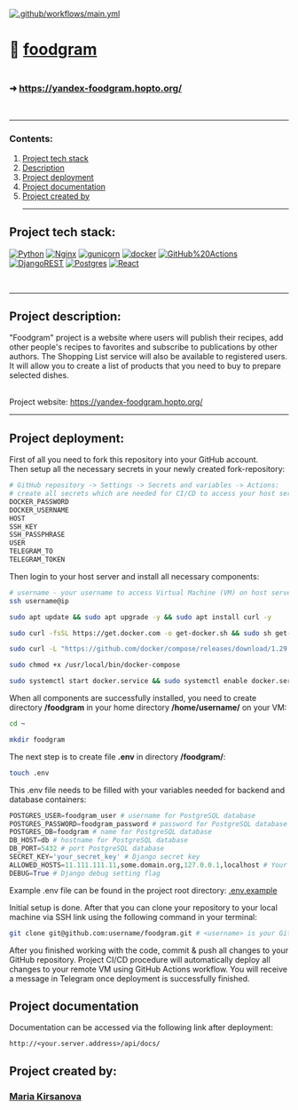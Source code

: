[![.github/workflows/main.yml](https://github.com/kopf8/foodgram/actions/workflows/main.yml/badge.svg)](https://github.com/kopf8/foodgram/actions/workflows/main.yml)

# 📝 [foodgram](https://github.com/kopf8/foodgram.git)
### <br>➜ https://yandex-foodgram.hopto.org/
<br><hr>

### Contents:

1. [Project tech stack](#project-tech-stack)
2. [Description](#project-description)
3. [Project deployment](#project-deployment)
4. [Project documentation](#project-documentation)
5. [Project created by](#project-created-by)
<br><hr>

## Project tech stack:
[![Python](https://img.shields.io/badge/-Python-464646?style=flat-square&logo=Python)](https://www.python.org/)
[![Nginx](https://img.shields.io/badge/-NGINX-464646?style=flat-square&logo=NGINX)](https://nginx.org/ru/)
[![gunicorn](https://img.shields.io/badge/-gunicorn-464646?style=flat-square&logo=gunicorn)](https://gunicorn.org/)
[![docker](https://img.shields.io/badge/-Docker-464646?style=flat-square&logo=docker)](https://www.docker.com/)
[![GitHub%20Actions](https://img.shields.io/badge/-GitHub%20Actions-464646?style=flat-square&logo=GitHub%20actions)](https://github.com/features/actions)
[![DjangoREST](https://img.shields.io/badge/DJANGO-REST-ff1709?style=for-the-badge&logo=django&logoColor=white&color=ff1709&labelColor=gray)](https://www.django-rest-framework.org/)
[![Postgres](https://img.shields.io/badge/postgres-%23316192.svg?style=for-the-badge&logo=postgresql&logoColor=white)](https://www.postgresql.org/)
[![React](https://img.shields.io/badge/-ReactJs-61DAFB?logo=react&logoColor=white&style=for-the-badge)](https://react.dev/)

<br><hr>
## Project description:

"Foodgram" project is a website where users will publish their recipes, add other people's recipes to favorites and subscribe to publications by other authors.
The Shopping List service will also be available to registered users. It will allow you to create a list of products that you need to buy to prepare selected dishes.

<br>Project website: https://yandex-foodgram.hopto.org/

<hr>

## Project deployment:

First of all you need to fork this repository into your GitHub account.
<br>Then setup all the necessary secrets in your newly created fork-repository:

```bash
# GitHub repository -> Settings -> Secrets and variables -> Actions:
# create all secrets which are needed for CI/CD to access your host server, DockerHub and GitHub
DOCKER_PASSWORD
DOCKER_USERNAME
HOST
SSH_KEY
SSH_PASSPHRASE
USER
TELEGRAM_TO
TELEGRAM_TOKEN
```

Then login to your host server and install all necessary components:
```bash
# username - your username to access Virtual Machine (VM) on host server, ip - ip-address of your VM working under Linux.
ssh username@ip
```

```bash
sudo apt update && sudo apt upgrade -y && sudo apt install curl -y
```

```bash
sudo curl -fsSL https://get.docker.com -o get-docker.sh && sudo sh get-docker.sh && sudo rm get-docker.sh
```

```bash
sudo curl -L "https://github.com/docker/compose/releases/download/1.29.2/docker-compose-$(uname -s)-$(uname -m)" -o /usr/local/bin/docker-compose
```

```bash
sudo chmod +x /usr/local/bin/docker-compose
```

```bash
sudo systemctl start docker.service && sudo systemctl enable docker.service
```

When all components are successfully installed, you need to create directory **/foodgram** in your home directory **/home/username/** on your VM:

```bash
cd ~
```

```bash
mkdir foodgram
```

The next step is to create file **.env** in directory **/foodgram/**:

```bash
touch .env
```

This .env file needs to be filled with your variables needed for backend and database containers:

```python
POSTGRES_USER=foodgram_user # username for PostgreSQL database
POSTGRES_PASSWORD=foodgram_password # password for PostgreSQL database
POSTGRES_DB=foodgram # name for PostgreSQL database
DB_HOST=db # hostname for PostgreSQL database
DB_PORT=5432 # port PostgreSQL database
SECRET_KEY='your_secret_key' # Django secret key
ALLOWED_HOSTS=11.111.111.11,some.domain.org,127.0.0.1,localhost # Your VM host URL and IP address
DEBUG=True # Django debug setting flag
```
Example .env file can be found in the project root directory: [.env.example](https://github.com/kopf8/foodgram/blob/main/.env.example)

Initial setup is done.
After that you can clone your repository to your local machine via SSH link using the following command in your terminal: 

```bash
git clone git@github.com:username/foodgram.git # <username> is your GitHub username 
```

After you finished working with the code, commit & push all changes to your GitHub repository.
Project CI/CD procedure will automatically deploy all changes to your remote VM using GitHub Actions workflow.
You will receive a message in Telegram once deployment is successfully finished.

## Project documentation
Documentation can be accessed via the following link after deployment:

```url
http://<your.server.address>/api/docs/
```

## Project created by:
### [Maria Kirsanova](https://github.com/kopf8)